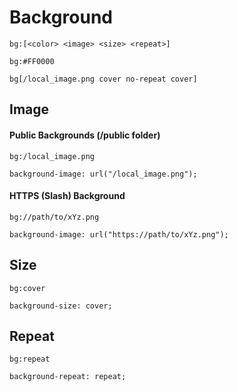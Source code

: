 # Background

`bg:[<color> <image> <size> <repeat>]`

`bg:#FF0000`

`bg[/local_image.png cover no-repeat cover]`

## Image

#### Public Backgrounds (/public folder)

`bg:/local_image.png`

`background-image: url("/local_image.png");`

#### HTTPS (Slash) Background

`bg://path/to/xYz.png`

`background-image: url("https://path/to/xYz.png");`

## Size

`bg:cover`

`background-size: cover;`

## Repeat

`bg:repeat`

`background-repeat: repeat;`
